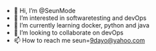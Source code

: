 - 👋 Hi, I’m @SeunMode
- 👀 I’m interested in softwaretesting and devOps
- 🌱 I’m currently learning docker, python and java
- 💞️ I’m looking to collaborate on devOps
- 📫 How to reach me seun=9dayo@yahoo.com

<!---
SeunMode/SeunMode is a ✨ special ✨ repository because its `README.md` (this file) appears on your GitHub profile.
You can click the Preview link to take a look at your changes.
--->
